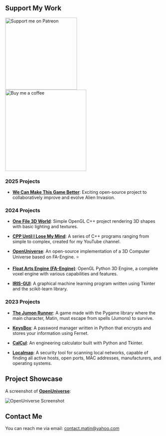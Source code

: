 ## Support My Work
<a href="https://www.patreon.com/bePatron?u=137227435">
    <img src="https://github.com/user-attachments/assets/a5c7dae4-daf9-45b6-9d63-a57ef9f897b1" style="width:230px;" alt="Support me on Patreon" />
</a>
<br>
<a href="http://www.coffeete.ir/MatinAfzal">
    <img src="http://www.coffeete.ir/images/buttons/lemonchiffon.png" style="width:260px;" alt="Buy me a coffee" />
</a>

### 2025 Projects
- **[We Can Make This Game Better](https://github.com/MatinAfzal/Alien-invasion)**: Exciting open-source project to collaboratively improve and evolve Alien Invasion.

### 2024 Projects
- **[One File 3D World](https://github.com/MatinAfzal/OneFile_3DWorld)**: Simple OpenGL C++ project rendering 3D shapes with basic lighting and textures.

- **[CPP Until I Lose My Mind](https://github.com/MatinAfzal/CPP_Until_I_lose_My_Mind)**: A series of C++ programs ranging from simple to complex, created for my YouTube channel.

- **[OpenUniverse](https://github.com/MatinAfzal/OpenUniverse)**: An open-source implementation of a 3D Computer Universe based on FA-Engine. ⭐
  
- **[Float Arts Engine (FA-Engine)](https://github.com/MatinAfzal/FloatArtsEngine)**: OpenGL Python 3D Engine, a complete voxel engine with various capabilities and features.
  
- **[IRIS-GUI](https://github.com/MatinAfzal/IRIS-GUI)**: A graphical machine learning program written using Tkinter and the scikit-learn library.

### 2023 Projects
- **[The Jumon Runner](https://github.com/MatinAfzal/TheJumonRunner)**: A game made with the Pygame library where the main character, Matin, must escape from spells (Jumons) to survive.
  
- **[KeysBox](https://github.com/MatinAfzal/KeysBox)**: A password manager written in Python that encrypts and stores your information using Fernet.

- **[CalCul](https://github.com/MatinAfzal/CalCul)**: An engineering calculator built with Python and Tkinter.

- **[Localmap](http://github.com/MatinAfzal/Localmap)**: A security tool for scanning local networks, capable of finding all active hosts, open ports, MAC addresses, manufacturers, and operating systems.

## Project Showcase
A screenshot of **[OpenUniverse](https://github.com/MatinAfzal/OpenUniverse)**:

![OpenUniverse Screenshot](https://github.com/MatinAfzal/3DICU/assets/128434167/9a1a3d19-8475-4d27-9280-13d635cc2bdd)

## Contact Me
You can reach me via email: [contact.matin@yahoo.com](mailto:contact.matin@yahoo.com)
